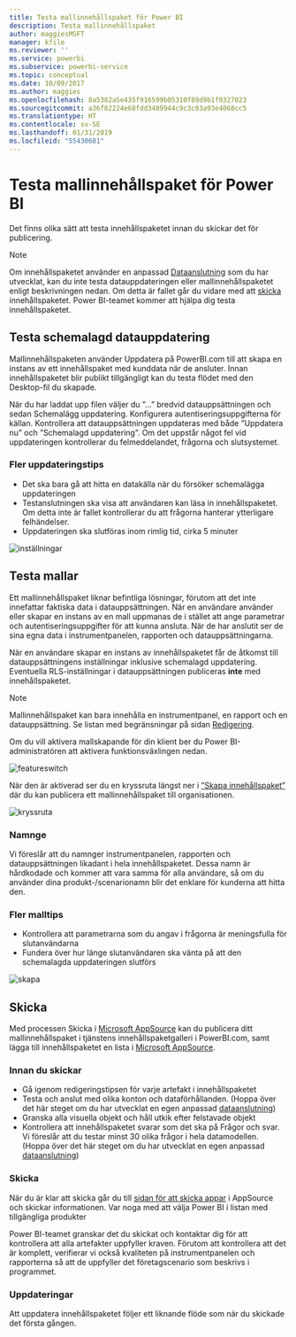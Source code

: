 ```yaml
---
title: Testa mallinnehållspaket för Power BI
description: Testa mallinnehållspaket
author: maggiesMSFT
manager: kfile
ms.reviewer: ''
ms.service: powerbi
ms.subservice: powerbi-service
ms.topic: conceptual
ms.date: 10/09/2017
ms.author: maggies
ms.openlocfilehash: 8a5382a5e435f916599b05310f89d9b1f0327023
ms.sourcegitcommit: a36f82224e68fdd3489944c9c3c03a93e4068cc5
ms.translationtype: HT
ms.contentlocale: sv-SE
ms.lasthandoff: 01/31/2019
ms.locfileid: "55430681"
---
```

# <a name="testing-template-content-packs-for-power-bi"></a>Testa mallinnehållspaket för Power BI
Det finns olika sätt att testa innehållspaketet innan du skickar det för publicering.  

> [!NOTE]
> Om innehållspaketet använder en anpassad [Dataanslutning](https://aka.ms/DataConnectors) som du har utvecklat, kan du inte testa datauppdateringen eller mallinnehållspaketet enligt beskrivningen nedan. Om detta är fallet går du vidare med att [skicka](#submission) innehållspaketet. Power BI-teamet kommer att hjälpa dig testa innehållspaketet.
> 
> 

## <a name="testing-scheduled-data-refresh"></a>Testa schemalagd datauppdatering
Mallinnehållspaketen använder Uppdatera på PowerBI.com till att skapa en instans av ett innehållspaket med kunddata när de ansluter. Innan innehållspaketet blir publikt tillgängligt kan du testa flödet med den Desktop-fil du skapade.

När du har laddat upp filen väljer du ”...” bredvid datauppsättningen och sedan Schemalägg uppdatering. Konfigurera autentiseringsuppgifterna för källan. Kontrollera att datauppsättningen uppdateras med både ”Uppdatera nu” och ”Schemalagd uppdatering”. Om det uppstår något fel vid uppdateringen kontrollerar du felmeddelandet, frågorna och slutsystemet.

### <a name="additional-refresh-tips"></a>Fler uppdateringstips
* Det ska bara gå att hitta en datakälla när du försöker schemalägga uppdateringen  
* Testanslutningen ska visa att användaren kan läsa in innehållspaketet. Om detta inte är fallet kontrollerar du att frågorna hanterar ytterligare felhändelser.  
* Uppdateringen ska slutföras inom rimlig tid, cirka 5 minuter  

![inställningar](media/template-content-pack-testing/scheduledrefresh.png)

<a name="templates"></a>

## <a name="testing-templates"></a>Testa mallar
Ett mallinnehållspaket liknar befintliga lösningar, förutom att det inte innefattar faktiska data i datauppsättningen. När en användare använder eller skapar en instans av en mall uppmanas de i stället att ange parametrar och autentiseringsuppgifter för att kunna ansluta. När de har anslutit ser de sina egna data i instrumentpanelen, rapporten och datauppsättningarna. 

När en användare skapar en instans av innehållspaketet får de åtkomst till datauppsättningens inställningar inklusive schemalagd uppdatering. Eventuella RLS-inställningar i datauppsättningen publiceras **inte** med innehållspaketet.  

> [!NOTE]
> Mallinnehållspaket kan bara innehålla en instrumentpanel, en rapport och en datauppsättning. Se listan med begränsningar på sidan [Redigering](template-content-pack-authoring.md#restrictions). 
> 
> 

Om du vill aktivera mallskapande för din klient ber du Power BI-administratören att aktivera funktionsväxlingen nedan. 

![featureswitch](media/template-content-pack-testing/featureswitch.png)

När den är aktiverad ser du en kryssruta längst ner i [”Skapa innehållspaket”](https://app.powerbi.com/groups/me/publish-content/) där du kan publicera ett mallinnehållspaket till organisationen. 

![kryssruta](media/template-content-pack-testing/checkbox.png)

### <a name="naming"></a>Namnge
Vi föreslår att du namnger instrumentpanelen, rapporten och datauppsättningen likadant i hela innehållspaketet. Dessa namn är hårdkodade och kommer att vara samma för alla användare, så om du använder dina produkt-/scenarionamn blir det enklare för kunderna att hitta den.

### <a name="additional-template-tips"></a>Fler malltips
* Kontrollera att parametrarna som du angav i frågorna är meningsfulla för slutanvändarna
* Fundera över hur länge slutanvändaren ska vänta på att den schemalagda uppdateringen slutförs

![skapa](media/template-content-pack-testing/createtemplate.png)

<a name="submission"></a>

## <a name="submission"></a>Skicka
Med processen Skicka i [Microsoft AppSource](https://appsource.microsoft.com/partners/list-an-app) kan du publicera ditt mallinnehållspaket i tjänstens innehållspaketgalleri i PowerBI.com, samt lägga till innehållspaketet en lista i [Microsoft AppSource](http://appsource.microsoft.com).

### <a name="before-submission"></a>Innan du skickar
* Gå igenom redigeringstipsen för varje artefakt i innehållspaketet
* Testa och anslut med olika konton och dataförhållanden. (Hoppa över det här steget om du har utvecklat en egen anpassad [dataanslutning](https://aka.ms/DataConnectors))
* Granska alla visuella objekt och håll utkik efter felstavade objekt
* Kontrollera att innehållspaketet svarar som det ska på Frågor och svar. Vi föreslår att du testar minst 30 olika frågor i hela datamodellen. (Hoppa över det här steget om du har utvecklat en egen anpassad [dataanslutning](https://aka.ms/DataConnectors))

### <a name="submission"></a>Skicka
När du är klar att skicka går du till [sidan för att skicka appar](https://appsource.microsoft.com/partners/list-an-app) i AppSource och skickar informationen. Var noga med att välja Power BI i listan med tillgängliga produkter

Power BI-teamet granskar det du skickat och kontaktar dig för att kontrollera att alla artefakter uppfyller kraven. Förutom att kontrollera att det är komplett, verifierar vi också kvaliteten på instrumentpanelen och rapporterna så att de uppfyller det företagscenario som beskrivs i programmet.

### <a name="updates"></a>Uppdateringar
Att uppdatera innehållspaketet följer ett liknande flöde som när du skickade det första gången. 

